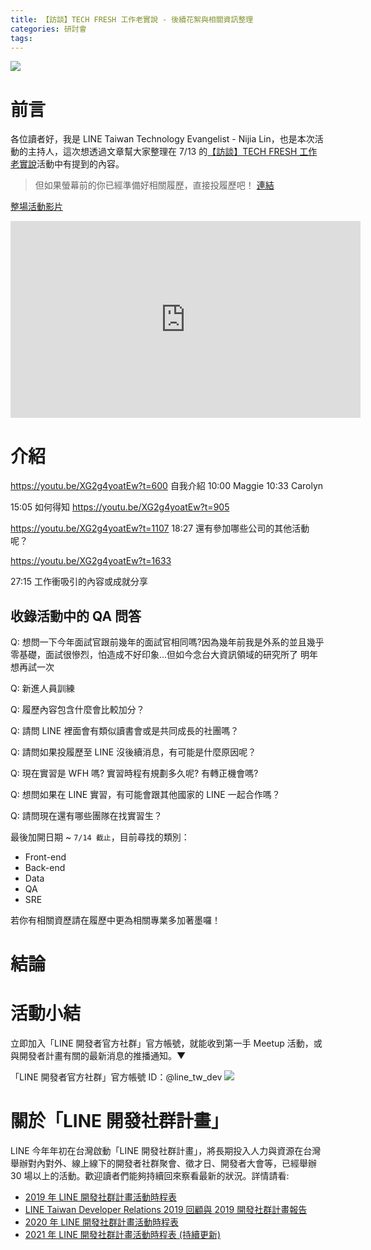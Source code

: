 ```yaml
---
title: 【訪談】TECH FRESH 工作老實說 - 後續花絮與相關資訊整理
categories: 研討會
tags:
---
```


<style>
  section.compact {
    font-size: 150%  
  }
  img[alt~="center"] {
    display: block;
    margin: 0 auto;
  }
</style>

![](https://nijialin.com/images/2021/)

# 前言

各位讀者好，我是 LINE Taiwan Technology Evangelist - Nijia Lin，也是本次活動的主持人，這次想透過文章幫大家整理在 7/13 的[【訪談】TECH FRESH 工作老實說](https://www.youtube.com/watch?v=XG2g4yoatEw)活動中有提到的內容。

> 但如果螢幕前的你已經準備好相關履歷，直接投履歷吧！ [連結](https://careers.linecorp.com/jobs/83)

<!-- more -->

[整場活動影片](https://www.youtube.com/watch?v=XG2g4yoatEw)

<iframe width="560" height="315" src="https://www.youtube.com/embed/XG2g4yoatEw" title="YouTube video player" frameborder="0" allow="accelerometer; autoplay; clipboard-write; encrypted-media; gyroscope; picture-in-picture" allowfullscreen></iframe>

# 介紹

https://youtu.be/XG2g4yoatEw?t=600
自我介紹
10:00 Maggie
10:33 Carolyn

15:05 如何得知 https://youtu.be/XG2g4yoatEw?t=905


https://youtu.be/XG2g4yoatEw?t=1107
18:27 還有參加哪些公司的其他活動呢？ 


https://youtu.be/XG2g4yoatEw?t=1633

27:15 工作衝吸引的內容或成就分享

## 收錄活動中的 QA 問答

Q: 想問一下今年面試官跟前幾年的面試官相同嗎?因為幾年前我是外系的並且幾乎零基礎，面試很慘烈，怕造成不好印象...但如今念台大資訊領域的研究所了 明年想再試一次

Q: 新進人員訓練

Q: 履歷內容包含什麼會比較加分？

Q: 請問 LINE 裡面會有類似讀書會或是共同成長的社團嗎？

Q: 請問如果投履歷至 LINE 沒後續消息，有可能是什麼原因呢？

Q: 現在實習是 WFH 嗎? 實習時程有規劃多久呢? 有轉正機會嗎?

Q: 想問如果在 LINE 實習，有可能會跟其他國家的 LINE 一起合作嗎？

Q: 請問現在還有哪些團隊在找實習生？

最後加開日期 ~ `7/14 截止`，目前尋找的類別：

- Front-end
- Back-end
- Data
- QA
- SRE

若你有相關資歷請在履歷中更為相關專業多加著墨囉！

# 結論

# 活動小結

立即加入「LINE 開發者官方社群」官方帳號，就能收到第一手 Meetup 活動，或與開發者計畫有關的最新消息的推播通知。▼

「LINE 開發者官方社群」官方帳號 ID：@line_tw_dev
![](https://www.evanlin.com/images/2020/line-tw-dev-qr.png)

# 關於「LINE 開發社群計畫」

LINE 今年年初在台灣啟動「LINE 開發社群計畫」，將長期投入人力與資源在台灣舉辦對內對外、線上線下的開發者社群聚會、徵才日、開發者大會等，已經舉辦 30 場以上的活動。歡迎讀者們能夠持續回來察看最新的狀況。詳情請看:

- [2019 年 LINE 開發社群計畫活動時程表](https://engineering.linecorp.com/zh-hant/blog/line-taiwan-developer-relations-2019-plan/)
- [LINE Taiwan Developer Relations 2019 回顧與 2019 開發社群計畫報告](https://engineering.linecorp.com/zh-hant/blog/line-taiwan-developer-relations-2019/)
- [2020 年 LINE 開發社群計畫活動時程表](https://engineering.linecorp.com/zh-hant/blog/2020-line-tw-devrel/)
- [2021 年 LINE 開發社群計畫活動時程表 (持續更新)](https://engineering.linecorp.com/zh-hant/blog/2021-line-tw-devrel/)
